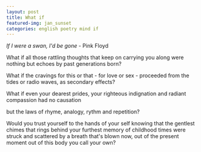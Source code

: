 ```yaml
---
layout: post
title: What if
featured-img: jan_sunset
categories: english poetry mind if
---
```


*If I were a swan, I'd be gone* - Pink Floyd

What if all those rattling thoughts 
that keep on carrying you along
were nothing but echoes
by past generations born?

What if the cravings for this
or that - for love or sex -
proceeded from the tides
or radio waves, as secondary effects?

What if even your dearest prides,
your righteous indignation
and radiant compassion
had no causation

but the laws of rhyme,
analogy,
rythm and repetition?

Would you trust yourself
to the hands of your self
knowing that the gentlest chimes
that rings behind
your furthest memory
of childhood times
were struck and scattered
by a breath that's blown
now, out of the present moment
out of this body you call your own?

